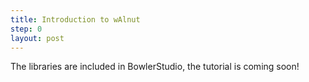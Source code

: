 ```yaml
---
title: Introduction to wAlnut
step: 0
layout: post
---
```


The libraries are included in BowlerStudio, the tutorial is coming soon!